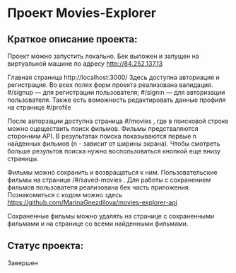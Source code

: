 # Проект Movies-Explorer
## Краткое описание проекта:
Проект можно запустить локально. 
Бек выложен и запущен на виртуальной машине по адресу http://84.252.137.13

Главная страница http://localhost:3000/
Здесь доступна авториация и регистрация. Во всех полях форм проекта реализована валидация.
#/signup — для регистрации пользователя;
#/signin — для авторизации пользователя.
Также есть воможность редактировать данные профиля на странице #/profile

После авторзации доступна страница #/movies , где в поисковой строке можно оцеществить поиск фильмов. Фильмы предстваляются сторонним API.
В результатах поиска показываются первые n найденных фильмов (n - зависит от ширины экрана). Чтобы смотреть больше результов поиска нужно воспользоваться кнопкой еще внизу страницы.

Фильмы можно сохранить и возвращаться к ним. Пользовательские фильмы на странице /#/saved-movies . Для работы с сохранением фильмов пользователя реализована бек часть приложения. Познакомиться с кодом можно здесь https://github.com/MarinaGnezdilova/movies-explorer-api

Сохраненные фильмы можно удалять на странице с сохраненными фильмами и на странице со всеми найденными фильмами.


## Статус проекта:
Завершен


